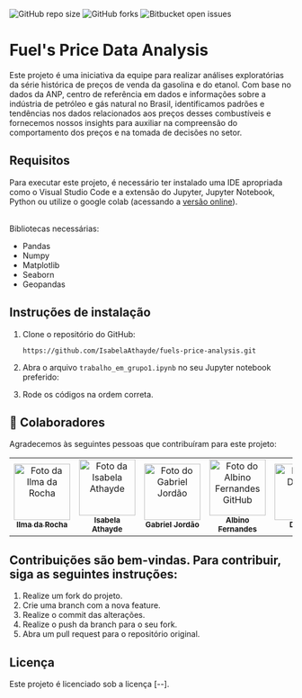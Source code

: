 ![GitHub repo size](https://img.shields.io/github/repo-size/iuricode/README-template?style=for-the-badge)
![GitHub forks](https://img.shields.io/github/forks/iuricode/README-template?style=for-the-badge)
![Bitbucket open issues](https://img.shields.io/bitbucket/issues/iuricode/README-template?style=for-the-badge)

# Fuel's Price Data Analysis

Este projeto é uma iniciativa da equipe para realizar análises exploratórias da série histórica de preços de venda da gasolina e do etanol. Com base no dados da ANP, centro de referência em dados e informações sobre a indústria de petróleo e gás natural no Brasil, identificamos padrões e tendências nos dados relacionados aos preços desses combustíveis e fornecemos nossos insights para auxiliar na compreensão do comportamento dos preços e na tomada de decisões no setor.<br>

## Requisitos
Para executar este projeto, é necessário ter instalado uma IDE apropriada como o Visual Studio Code e a extensão do Jupyter, Jupyter Notebook, Python ou utilize o google colab (acessando a <a href="https://colab.google/">versão online</a>).
<br></br>

Bibliotecas necessárias:
* Pandas
* Numpy
* Matplotlib
* Seaborn
* Geopandas
  
## Instruções de instalação

1. Clone o repositório do GitHub:
   ```
   https://github.com/IsabelaAthayde/fuels-price-analysis.git
   ```
2. Abra o arquivo `trabalho_em_grupo1.ipynb` no seu Jupyter notebook preferido:

3. Rode os códigos na ordem correta.
   
## 🤝 Colaboradores

Agradecemos às seguintes pessoas que contribuíram para este projeto:

<table>
  <tr>
    <td align="center">
      <a href="https://github.com/estrela1921">
        <img src="https://avatars.githubusercontent.com/u/143469066?v=4" width="100px;" alt="Foto da Ilma da Rocha"/><br>
        <sub>
          <b>Ilma da Rocha</b>
        </sub>
      </a>
    </td>
    <td align="center">
      <a href="https://github.com/IsabelaAthayde">
        <img src="https://avatars.githubusercontent.com/u/100873483?v=4" width="100px;" alt="Foto da Isabela Athayde"/><br>
        <sub>
          <b>Isabela Athayde</b>
        </sub>
      </a>
    </td>
    <td align="center">
      <a href="https://github.com/jordaozz">
        <img src="https://avatars.githubusercontent.com/u/143561413?v=4" width="100px;" alt="Foto do Gabriel Jordão"/><br>
        <sub>
          <b>Gabriel Jordão</b>
        </sub>
      </a>
    </td>
    <td align="center">
      <a href="https://github.com/albinosf">
        <img src="https://avatars.githubusercontent.com/u/52610317?v=4" width="100px;" alt="Foto do Albino Fernandes GitHub"/><br>
        <sub>
          <b>Albino Fernandes</b>
        </sub>
      </a>
   </td>
   <td align="center">
      <a href="deborajansen3@gmail.com">
        <img src="https://avatars.githubusercontent.com/u/145229778?v=4" width="100px;" alt="Foto da Debora"/><br>
        <sub>
          <b> Debora </b>
        </sub>
      </a>
    </td>
  </tr>
</table>

## Contribuições são bem-vindas. Para contribuir, siga as seguintes instruções:

  1. Realize um fork do projeto.
  2. Crie uma branch com a nova feature.
  3. Realize o commit das alterações.
  4. Realize o push da branch para o seu fork.
  5. Abra um pull request para o repositório original.

## Licença
  
  Este projeto é licenciado sob a licença [--].
